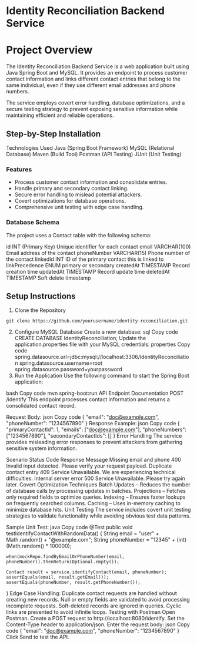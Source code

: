 # Identity Reconciliation Backend Service

# Project Overview
The Identity Reconciliation Backend Service is a web application built using Java Spring Boot and MySQL. It provides an endpoint to process customer contact information and links different contact entries that belong to the same individual, even if they use different email addresses and phone numbers.

The service employs covert error handling, database optimizations, and a secure testing strategy to prevent exposing sensitive information while maintaining efficient and reliable operations.

## Step-by-Step Installation
Technologies Used
Java (Spring Boot Framework)
MySQL (Relational Database)
Maven (Build Tool)
Postman (API Testing)
JUnit (Unit Testing)


### Features
- Process customer contact information and consolidate entries.
- Handle primary and secondary contact linking.
- Secure error handling to mislead potential attackers.
- Covert optimizations for database operations.
- Comprehensive unit testing with edge case handling.

### Database Schema
The project uses a Contact table with the following schema:

id	INT (Primary Key)	Unique identifier for each contact
email	VARCHAR(100)	Email address of the contact
phoneNumber	VARCHAR(15)	Phone number of the contact
linkedId	INT	ID of the primary contact this is linked to
linkPrecedence	ENUM	primary or secondary
createdAt	TIMESTAMP	Record creation time
updatedAt	TIMESTAMP	Record update time
deletedAt	TIMESTAMP	Soft delete timestamp


## Setup Instructions

1. Clone the Repository
```
git clone https://github.com/yourusername/identity-reconciliation.git

```
2. Configure MySQL Database
Create a new database:
sql
Copy code
CREATE DATABASE IdentityReconciliation;
Update the application.properties file with your MySQL credentials:
properties
Copy code
spring.datasource.url=jdbc:mysql://localhost:3306/IdentityReconciliation
spring.datasource.username=root
spring.datasource.password=yourpassword
3. Run the Application
Use the following command to start the Spring Boot application:

bash
Copy code
mvn spring-boot:run
API Endpoint Documentation
POST /identify
This endpoint processes contact information and returns a consolidated contact record.

Request Body:
json
Copy code
{
  "email": "doc@example.com",
  "phoneNumber": "1234567890"
}
Response Example:
json
Copy code
{
  "primaryContactId": 1,
  "emails": ["doc@example.com"],
  "phoneNumbers": ["1234567890"],
  "secondaryContactIds": []
}
Error Handling
The service provides misleading error responses to prevent attackers from gathering sensitive system information.

Scenario	Status Code	Response Message
Missing email and phone	400	Invalid input detected. Please verify your request payload.
Duplicate contact entry	409	Service Unavailable. We are experiencing technical difficulties.
Internal server error	500	Service Unavailable. Please try again later.
Covert Optimization Techniques
Batch Updates – Reduces the number of database calls by processing updates in batches.
Projections – Fetches only required fields to optimize queries.
Indexing – Ensures faster lookups on frequently searched columns.
Caching – Uses in-memory caching to minimize database hits.
Unit Testing
The service includes covert unit testing strategies to validate functionality while avoiding obvious test data patterns.

Sample Unit Test:
java
Copy code
@Test
public void testIdentifyContactWithRandomData() {
    String email = "user" + Math.random() + "@example.com";
    String phoneNumber = "12345" + (int)(Math.random() * 100000);

    when(mockRepo.findByEmailOrPhoneNumber(email, phoneNumber)).thenReturn(Optional.empty());

    Contact result = service.identifyContact(email, phoneNumber);
    assertEquals(email, result.getEmail());
    assertEquals(phoneNumber, result.getPhoneNumber());
}
Edge Case Handling:
Duplicate contact requests are handled without creating new records.
Null or empty fields are validated to avoid processing incomplete requests.
Soft-deleted records are ignored in queries.
Cyclic links are prevented to avoid infinite loops.
Testing with Postman
Open Postman.
Create a POST request to http://localhost:8080/identify.
Set the Content-Type header to application/json.
Enter the request body:
json
Copy code
{
  "email": "doc@example.com",
  "phoneNumber": "1234567890"
}
Click Send to test the API.
